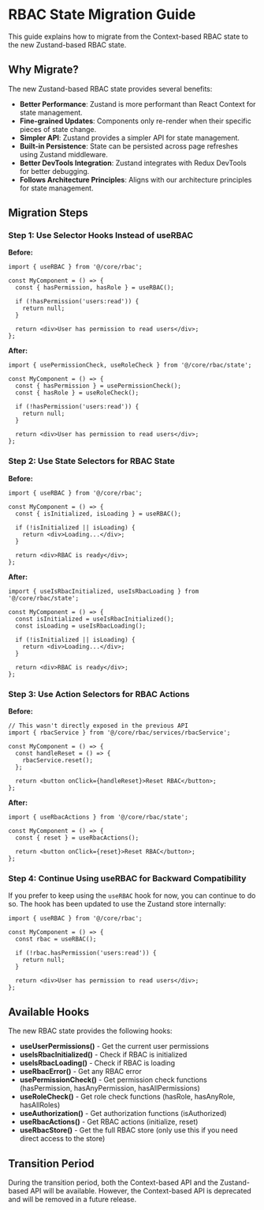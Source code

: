 # RBAC State Migration Guide

This guide explains how to migrate from the Context-based RBAC state to the new Zustand-based RBAC state.

## Why Migrate?

The new Zustand-based RBAC state provides several benefits:

- **Better Performance**: Zustand is more performant than React Context for state management.
- **Fine-grained Updates**: Components only re-render when their specific pieces of state change.
- **Simpler API**: Zustand provides a simpler API for state management.
- **Built-in Persistence**: State can be persisted across page refreshes using Zustand middleware.
- **Better DevTools Integration**: Zustand integrates with Redux DevTools for better debugging.
- **Follows Architecture Principles**: Aligns with our architecture principles for state management.

## Migration Steps

### Step 1: Use Selector Hooks Instead of useRBAC

**Before:**

```tsx
import { useRBAC } from '@/core/rbac';

const MyComponent = () => {
  const { hasPermission, hasRole } = useRBAC();
  
  if (!hasPermission('users:read')) {
    return null;
  }
  
  return <div>User has permission to read users</div>;
};
```

**After:**

```tsx
import { usePermissionCheck, useRoleCheck } from '@/core/rbac/state';

const MyComponent = () => {
  const { hasPermission } = usePermissionCheck();
  const { hasRole } = useRoleCheck();
  
  if (!hasPermission('users:read')) {
    return null;
  }
  
  return <div>User has permission to read users</div>;
};
```

### Step 2: Use State Selectors for RBAC State

**Before:**

```tsx
import { useRBAC } from '@/core/rbac';

const MyComponent = () => {
  const { isInitialized, isLoading } = useRBAC();
  
  if (!isInitialized || isLoading) {
    return <div>Loading...</div>;
  }
  
  return <div>RBAC is ready</div>;
};
```

**After:**

```tsx
import { useIsRbacInitialized, useIsRbacLoading } from '@/core/rbac/state';

const MyComponent = () => {
  const isInitialized = useIsRbacInitialized();
  const isLoading = useIsRbacLoading();
  
  if (!isInitialized || isLoading) {
    return <div>Loading...</div>;
  }
  
  return <div>RBAC is ready</div>;
};
```

### Step 3: Use Action Selectors for RBAC Actions

**Before:**

```tsx
// This wasn't directly exposed in the previous API
import { rbacService } from '@/core/rbac/services/rbacService';

const MyComponent = () => {
  const handleReset = () => {
    rbacService.reset();
  };
  
  return <button onClick={handleReset}>Reset RBAC</button>;
};
```

**After:**

```tsx
import { useRbacActions } from '@/core/rbac/state';

const MyComponent = () => {
  const { reset } = useRbacActions();
  
  return <button onClick={reset}>Reset RBAC</button>;
};
```

### Step 4: Continue Using useRBAC for Backward Compatibility

If you prefer to keep using the `useRBAC` hook for now, you can continue to do so. The hook has been updated to use the Zustand store internally:

```tsx
import { useRBAC } from '@/core/rbac';

const MyComponent = () => {
  const rbac = useRBAC();
  
  if (!rbac.hasPermission('users:read')) {
    return null;
  }
  
  return <div>User has permission to read users</div>;
};
```

## Available Hooks

The new RBAC state provides the following hooks:

- **useUserPermissions()** - Get the current user permissions
- **useIsRbacInitialized()** - Check if RBAC is initialized
- **useIsRbacLoading()** - Check if RBAC is loading
- **useRbacError()** - Get any RBAC error
- **usePermissionCheck()** - Get permission check functions (hasPermission, hasAnyPermission, hasAllPermissions)
- **useRoleCheck()** - Get role check functions (hasRole, hasAnyRole, hasAllRoles)
- **useAuthorization()** - Get authorization functions (isAuthorized)
- **useRbacActions()** - Get RBAC actions (initialize, reset)
- **useRbacStore()** - Get the full RBAC store (only use this if you need direct access to the store)

## Transition Period

During the transition period, both the Context-based API and the Zustand-based API will be available. However, the Context-based API is deprecated and will be removed in a future release.
